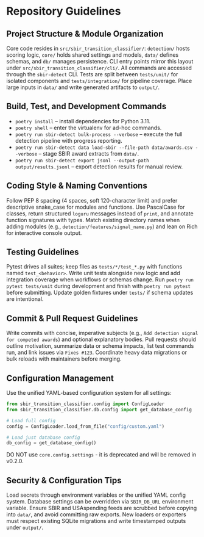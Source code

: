 # Repository Guidelines

## Project Structure & Module Organization
Core code resides in `src/sbir_transition_classifier/`: `detection/` hosts scoring logic, `core/` holds shared settings and models, `data/` defines schemas, and `db/` manages persistence. CLI entry points mirror this layout under `src/sbir_transition_classifier/cli/`. All commands are accessed through the `sbir-detect` CLI. Tests are split between `tests/unit/` for isolated components and `tests/integration/` for pipeline coverage. Place large inputs in `data/` and write generated artifacts to `output/`.

## Build, Test, and Development Commands
- `poetry install` – install dependencies for Python 3.11.
- `poetry shell` – enter the virtualenv for ad-hoc commands.
- `poetry run sbir-detect bulk-process --verbose` – execute the full detection pipeline with progress reporting.
- `poetry run sbir-detect data load-sbir --file-path data/awards.csv --verbose` – stage SBIR award extracts from `data/`.
- `poetry run sbir-detect export jsonl --output-path output/results.jsonl` – export detection results for manual review.

## Coding Style & Naming Conventions
Follow PEP 8 spacing (4 spaces, soft 120-character limit) and prefer descriptive snake_case for modules and functions. Use PascalCase for classes, return structured `loguru` messages instead of `print`, and annotate function signatures with types. Match existing directory names when adding modules (e.g., `detection/features/signal_name.py`) and lean on Rich for interactive console output.

## Testing Guidelines
Pytest drives all suites; keep files as `tests/*/test_*.py` with functions named `test_<behavior>`. Write unit tests alongside new logic and add integration coverage when workflows or schemas change. Run `poetry run pytest tests/unit` during development and finish with `poetry run pytest` before submitting. Update golden fixtures under `tests/` if schema updates are intentional.

## Commit & Pull Request Guidelines
Write commits with concise, imperative subjects (e.g., `Add detection signal for competed awards`) and optional explanatory bodies. Pull requests should outline motivation, summarize data or schema impacts, list test commands run, and link issues via `Fixes #123`. Coordinate heavy data migrations or bulk reloads with maintainers before merging.

## Configuration Management
Use the unified YAML-based configuration system for all settings:

```python
from sbir_transition_classifier.config import ConfigLoader
from sbir_transition_classifier.db.config import get_database_config

# Load full config
config = ConfigLoader.load_from_file("config/custom.yaml")

# Load just database config
db_config = get_database_config()
```

DO NOT use `core.config.settings` - it is deprecated and will be removed in v0.2.0.

## Security & Configuration Tips
Load secrets through environment variables or the unified YAML config system. Database settings can be overridden via `SBIR_DB_URL` environment variable. Ensure SBIR and USAspending feeds are scrubbed before copying into `data/`, and avoid committing raw exports. New loaders or exporters must respect existing SQLite migrations and write timestamped outputs under `output/`.
